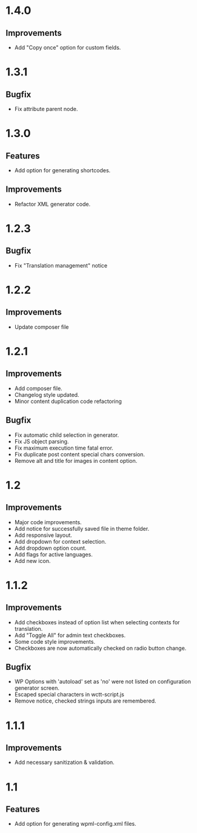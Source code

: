 # 1.4.0

## Improvements

* Add "Copy once" option for custom fields.

# 1.3.1

## Bugfix

* Fix attribute parent node.

# 1.3.0

## Features

* Add option for generating shortcodes.

## Improvements

* Refactor XML generator code.

# 1.2.3

## Bugfix

* Fix "Translation management" notice

# 1.2.2

## Improvements

* Update composer file

# 1.2.1

## Improvements

* Add composer file.
* Changelog style updated.
* Minor content duplication code refactoring

## Bugfix

* Fix automatic child selection in generator.
* Fix JS object parsing.
* Fix maximum execution time fatal error.
* Fix duplicate post content special chars conversion.
* Remove alt and title for images in content option.

# 1.2

## Improvements

* Major code improvements.
* Add notice for successfully saved file in theme folder.
* Add responsive layout.
* Add dropdown for context selection.
* Add dropdown option count.
* Add flags for active languages.
* Add new icon.

# 1.1.2

## Improvements

* Add checkboxes instead of option list when selecting contexts for translation.
* Add "Toggle All" for admin text checkboxes.
* Some code style improvements.
* Checkboxes are now automatically checked on radio button change.

## Bugfix

* WP Options with 'autoload' set as 'no' were not listed on configuration generator screen.
* Escaped special characters in wctt-script.js
* Remove notice, checked strings inputs are remembered.

# 1.1.1

## Improvements

* Add necessary sanitization & validation.

# 1.1

## Features

* Add option for generating wpml-config.xml files.